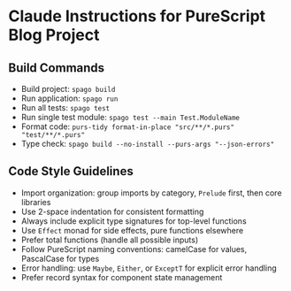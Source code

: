 # Claude Instructions for PureScript Blog Project

## Build Commands
- Build project: `spago build`
- Run application: `spago run`
- Run all tests: `spago test`
- Run single test module: `spago test --main Test.ModuleName`
- Format code: `purs-tidy format-in-place "src/**/*.purs" "test/**/*.purs"`
- Type check: `spago build --no-install --purs-args "--json-errors"`

## Code Style Guidelines
- Import organization: group imports by category, `Prelude` first, then core libraries
- Use 2-space indentation for consistent formatting
- Always include explicit type signatures for top-level functions
- Use `Effect` monad for side effects, pure functions elsewhere
- Prefer total functions (handle all possible inputs)
- Follow PureScript naming conventions: camelCase for values, PascalCase for types
- Error handling: use `Maybe`, `Either`, or `ExceptT` for explicit error handling
- Prefer record syntax for component state management